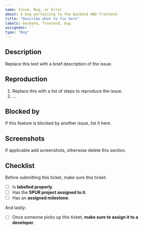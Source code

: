 ```yaml
---
name: Issue, Bug, or Error
about: A bug pertaining to the backend AND frontend.
title: "Describe what to fix here"
labels: backend, frontend, bug
assignees: ''
type: "Bug"
---
```


## Description
Replace this text with a brief description of the issue.

## Reproduction
1. Replace this with a list of steps to reproduce the issue.
2. ...

## Blocked by
If this feature is blocked by another issue, list it here.

## Screenshots
If applicable add screenshots, otherwise delete this section.

## Checklist
Before submitting this ticket, make sure this ticket:
- [ ] Is **labelled properly**.
- [ ] Has the **SPUR project assigned to it**.
- [ ] Has an **assigned milestone**.

And lastly:
- [ ] Once someone picks up this ticket, **make sure to assign it to a developer**.
